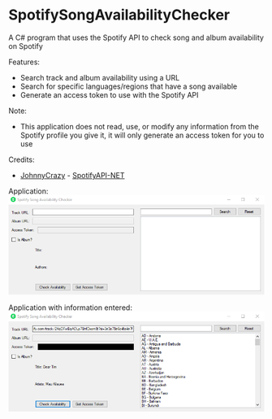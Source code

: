 # SpotifySongAvailabilityChecker
A C# program that uses the Spotify API to check song and album availability on Spotify

Features:
- Search track and album availability using a URL
- Search for specific languages/regions that have a song available
- Generate an access token to use with the Spotify API

Note:
- This application does not read, use, or modify any information from the Spotify profile you give it, it will only generate an access token for you to use

Credits:
- [JohnnyCrazy](https://github.com/JohnnyCrazy) - [SpotifyAPI-NET](https://github.com/JohnnyCrazy/SpotifyAPI-NET)

Application:
![image](./images/Application1.png)

Application with information entered:
![image](./images/Application2.png)